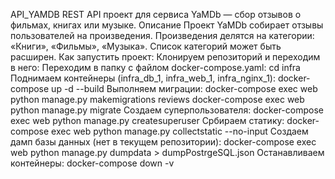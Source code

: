 API_YAMDB
REST API проект для сервиса YaMDb — сбор отзывов о фильмах, книгах или музыке.
Описание
Проект YaMDb собирает отзывы пользователей на произведения. Произведения делятся на категории: «Книги», «Фильмы», «Музыка». Список категорий может быть расширен.
Как запустить проект:
Клонируем репозиторий и переходим в него:
Переходим в папку с файлом docker-compose.yaml:
cd infra
Поднимаем контейнеры (infra_db_1, infra_web_1, infra_nginx_1):
docker-compose up -d --build
Выполняем миграции:
docker-compose exec web python manage.py makemigrations reviews
docker-compose exec web python manage.py migrate
Создаем суперпользователя:
docker-compose exec web python manage.py createsuperuser
Србираем статику:
docker-compose exec web python manage.py collectstatic --no-input
Создаем дамп базы данных (нет в текущем репозитории):
docker-compose exec web python manage.py dumpdata > dumpPostrgeSQL.json
Останавливаем контейнеры:
docker-compose down -v
